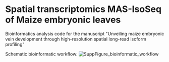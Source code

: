 # Spatial transcriptomics MAS-IsoSeq of Maize embryonic leaves
Bioinformatics analysis code for the manuscript "Unveiling maize embryonic vein development through high-resolution spatial long-read isoform profiling"

Schematic bioinformatic workflow:
![SuppFigure_bioinformatic_workflow](https://github.com/user-attachments/assets/356086f9-9f37-4e90-81ee-4c002aa950f9)
